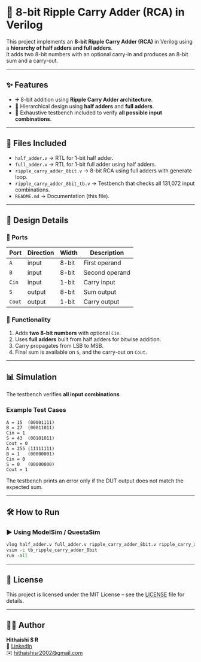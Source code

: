# 🚀 8-bit Ripple Carry Adder (RCA) in Verilog

This project implements an **8-bit Ripple Carry Adder (RCA)** in Verilog using a **hierarchy of half adders and full adders**.  
It adds two 8-bit numbers with an optional carry-in and produces an 8-bit sum and a carry-out.

---

## ✨ Features
- ➕ 8-bit addition using **Ripple Carry Adder architecture**.  
- 🧩 Hierarchical design using **half adders** and **full adders**.  
- 🧪 Exhaustive testbench included to verify **all possible input combinations**.  

---

## 📂 Files Included
- `half_adder.v` → RTL for 1-bit half adder.  
- `full_adder.v` → RTL for 1-bit full adder using half adders.  
- `ripple_carry_adder_8bit.v` → 8-bit RCA using full adders with generate loop.  
- `ripple_carry_adder_8bit_tb.v` → Testbench that checks all 131,072 input combinations.  
- `README.md` → Documentation (this file).  

---

## 🧩 Design Details

### 🔹 Ports
| Port   | Direction | Width | Description    |
| ------ | --------- | ----- | -------------- |
| `A`    | input     | 8-bit | First operand  |
| `B`    | input     | 8-bit | Second operand |
| `Cin`  | input     | 1-bit | Carry input    |
| `S`    | output    | 8-bit | Sum output     |
| `Cout` | output    | 1-bit | Carry output   |

### 🔹 Functionality
1. Adds **two 8-bit numbers** with optional `Cin`.  
2. Uses **full adders** built from half adders for bitwise addition.  
3. Carry propagates from LSB to MSB.  
4. Final sum is available on `S`, and the carry-out on `Cout`.  

---

## 📊 Simulation
The testbench verifies **all input combinations**.

### Example Test Cases
```text
A = 15  (00001111)
B = 27  (00011011)
Cin = 1
S = 43  (00101011)
Cout = 0
A = 255 (11111111)
B = 1   (00000001)
Cin = 0
S = 0   (00000000)
Cout = 1
```

The testbench prints an error only if the DUT output does not match the expected sum.

---

## 🛠️ How to Run

### ▶️ Using ModelSim / QuestaSim

```tcl
vlog half_adder.v full_adder.v ripple_carry_adder_8bit.v ripple_carry_adder_8bit_tb.v
vsim -c tb_ripple_carry_adder_8bit
run -all
```

---

## 🔹 License

This project is licensed under the MIT License – see the [LICENSE](../LICENSE) file for details.

---

## 👨‍💻 Author

**Hithaishi S R**  
 🔗 [LinkedIn](https://www.linkedin.com/in/hithaishisr)  
 ✉️ hithaishisr2002@gmail.com